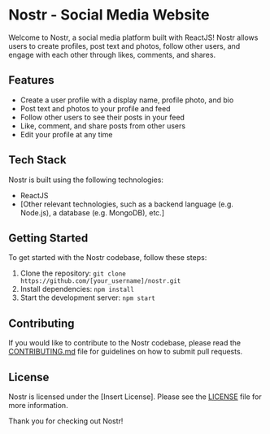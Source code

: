 # Nostr - Social Media Website

Welcome to Nostr, a social media platform built with ReactJS! Nostr allows users to create profiles, post text and photos, follow other users, and engage with each other through likes, comments, and shares.

## Features

- Create a user profile with a display name, profile photo, and bio
- Post text and photos to your profile and feed
- Follow other users to see their posts in your feed
- Like, comment, and share posts from other users
- Edit your profile at any time

## Tech Stack

Nostr is built using the following technologies:

- ReactJS
- [Other relevant technologies, such as a backend language (e.g. Node.js), a database (e.g. MongoDB), etc.]

## Getting Started

To get started with the Nostr codebase, follow these steps:

1. Clone the repository: `git clone https://github.com/[your_username]/nostr.git`
2. Install dependencies: `npm install`
3. Start the development server: `npm start`

## Contributing

If you would like to contribute to the Nostr codebase, please read the [CONTRIBUTING.md](CONTRIBUTING.md) file for guidelines on how to submit pull requests.

## License

Nostr is licensed under the [Insert License]. Please see the [LICENSE](LICENSE) file for more information.

Thank you for checking out Nostr!

